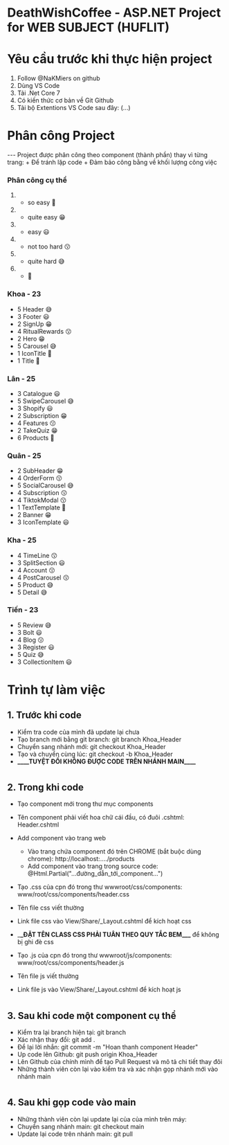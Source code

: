 # DeathWishCoffee - ASP.NET Project for WEB SUBJECT (HUFLIT)

# Yêu cầu trước khi thực hiện project

1. Follow @NaKMiers on github
2. Dùng VS Code
3. Tải .Net Core 7
4. Có kiến thức cơ bản về Git Github
5. Tải bộ Extentions VS Code sau đây: (...)

# Phân công Project

--- Project được phân công theo component (thành phần) thay vì từng trang: + Để tránh lặp code + Đảm bảo công bằng về khối lượng công việc

### Phân công cụ thể

1. -  so easy 🤣
2. -  quite easy 😁
3. -  easy 😃
4. -  not too hard 😗
5. -  quite hard 😅
6. -  🙂

### Khoa - 23

-  5 Header 😅
-  3 Footer 😃
-  2 SignUp 😁
-  4 RitualRewards 😗
-  2 Hero 😁
-  5 Carousel 😅
-  1 IconTitle 🤣
-  1 Title 🤣

### Lân - 25

-  3 Catalogue 😃
-  5 SwipeCarousel 😅
-  3 Shopify 😃
-  2 Subscription 😁
-  4 Features 😗
-  2 TakeQuiz 😁
-  6 Products 🙂

### Quân - 25

-  2 SubHeader 😁
-  4 OrderForm 😗
-  5 SocialCarousel 😅
-  4 Subscription 😗
-  4 TiktokModal 😗
-  1 TextTemplate 🤣
-  2 Banner 😁
-  3 IconTemplate 😃

### Kha - 25

-  4 TimeLine 😗
-  3 SplitSection 😃
-  4 Account 😗
-  4 PostCarousel 😗
-  5 Product 😅
-  5 Detail 😅

### Tiến - 23

-  5 Review 😅
-  3 Bolt 😃
-  4 Blog 😗
-  3 Register 😃
-  5 Quiz 😅
-  3 CollectionItem 😃

# Trình tự làm việc

## 1. Trước khi code

-  Kiểm tra code của mình đã update lại chưa
-  Tạo branch mới bằng git branch: git branch Khoa_Header
-  Chuyển sang nhánh mới: git checkout Khoa_Header
-  Tạo và chuyển cùng lúc: git checkout -b Khoa_Header
-  **\_\_\_\_**TUYỆT ĐỐI KHÔNG ĐƯỢC CODE TRÊN NHÁNH MAIN**\_\_\_\_**

#

## 2. Trong khi code

-  Tạo component mới trong thư mục components
-  Tên component phải viết hoa chữ cái đầu, có đuôi .cshtml: Header.cshtml
-  Add component vào trang web
   -  Vào trang chứa component đó trên CHROME (bắt buộc dùng chrome): http://localhost:..../products
   -  Add component vào trang trong source code: @Html.Partial("...đường_dẫn_tới_component...")
-  Tạo .css của cpn đó trong thư wwwroot/css/components: www/root/css/components/header.css
-  Tên file css viết thường
-  Link file css vào View/Share/\_Layout.cshtml để kích hoạt css
-  \_**\_ĐẶT TÊN CLASS CSS PHẢI TUÂN THEO QUY TẮC BEM\_\_\_** để không bị ghi đè css

-  Tạo .js của cpn đó trong thư wwwroot/js/components: www/root/css/components/header.js
-  Tên file js viết thường
-  Link file js vào View/Share/\_Layout.cshtml để kích hoạt js

#

## 3. Sau khi code một component cụ thể

-  Kiểm tra lại branch hiện tại: git branch
-  Xác nhận thay đổi: git add .
-  Để lại lời nhắn: git commit -m "Hoan thanh component Header"
-  Up code lên Github: git push origin Khoa_Header
-  Lên Github của chính mình để tạo Pull Request và mô tả chi tiết thay đôi
-  Những thành viên còn lại vào kiểm tra và xác nhận gọp nhánh mới vào nhánh main

#

## 4. Sau khi gọp code vào main

-  Những thành viên còn lại update lại của của mình trên máy:
-  Chuyển sang nhánh main: git checkout main
-  Update lại code trên nhánh main: git pull
